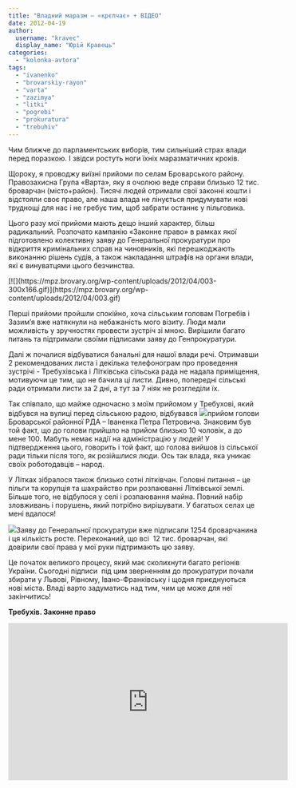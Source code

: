 ```yaml
---
title: "Владний маразм – «крєпчає» + ВІДЕО"
date: 2012-04-19
author: 
  username: "kravec"
  display_name: "Юрій Кравець"
categories: 
  - "kolonka-avtora"
tags: 
  - "ivanenko"
  - "brovarskiy-rayon"
  - "varta"
  - "zazimya"
  - "litki"
  - "pogrebi"
  - "prokuratura"
  - "trebuhiv"
---
```


Чим ближче до парламентських виборів, тим сильніший страх влади перед поразкою. І звідси ростуть ноги їхніх маразматичних кроків.

Щороку, я проводжу виїзні прийоми по селам Броварського району. Правозахисна Група «Варта», яку я очолюю веде справи близько 12 тис. броварчан (місто+район). Тисячі людей отримали свої законні кошти і відстояли своє право, але наша влада не лінується придумувати нові труднощі для нас і не гребує тим, щоб забрати останнє у пільговика.

Цього разу мої прийоми мають дещо інший характер, більш радикальний. Розпочато кампанію «Законне право» в рамках якої підготовлено колективну заяву до Генеральної прокуратури про відкриття кримінальних справ на чиновників, які перешкоджають виконанню рішень судів, а також накладання штрафів на органи влади, які є винуватцями цього безчинства.

<!--more-->[![](https://mpz.brovary.org/wp-content/uploads/2012/04/003-300x166.gif)](https://mpz.brovary.org/wp-content/uploads/2012/04/003.gif)

Перші прийоми пройшли спокійно, хоча сільським головам Погребів і Зазим’я вже натякнули на небажаність мого візиту. Люди мали можливість у зручностях провести зустріч зі мною. Вирішили багато питань та підтримали своїми підписами заяву до Генпрокуратури.

Далі ж почалися відбуватися банальні для нашої влади речі. Отримавши 2 рекомендованих листа і декілька телефонограм про проведення зустрічі - Требухівська і Літківська сільська рада не надала приміщення, мотивуючи це тим, що не бачила ці листи. Дивно, попередні сільські ради отримали листи за 2 дні, а тут за 7 ніяк не розгледіли їх.

Так співпало, що майже одночасно з моїм прийомом у Требухові, який відбувся на вулиці перед сільською радою, відбувався [![](https://mpz.brovary.org/wp-content/uploads/2012/04/009.jpg)](https://mpz.brovary.org/wp-content/uploads/2012/04/009.jpg)прийом голови Броварської районної РДА – Іваненка Петра Петровича. Знаковим був той факт, що до голови прийшло на прийом близько 10 чоловік, а до мене 100. Мабуть немає надії на адміністрацію у людей! У підтвердження цього, говорить і той факт, що голова вийшов із сільської ради тільки після того, як розійшлися люди. Ось так влада, яка уникає своїх роботодавців – народ.

У Літках зібралося також близько сотні літківчан. Головні питання – це пільги та корупція та шахрайство при розпаюванні Літківської землі. Більше того, не відбулося у селі і розпаювання майна. Повний набір зловживань і порушень, який потрібно вирішувати. У багатьох селах це мені вдалося!

[![](https://mpz.brovary.org/wp-content/uploads/2012/04/058.jpg)](https://mpz.brovary.org/wp-content/uploads/2012/04/058.jpg)Заяву до Генеральної прокуратури вже підписали 1254 броварчанина і ця кількість росте. Переконаний, що всі  12 тис. броварчан, які довірили свої права у мої руки підтримають цю заяву.

Це початок великого процесу, який має сколихнути багато регіонів України. Сьогодні підписи  під цим зверненням до прокуратури почали збирати у Львові, Рівному, Івано-Франківську і щодня приєднуються нові міста. Владі варто задуматись над тим, чим це може для неї закінчитись!

**Требухів. Законне право**

<iframe width="560" height="315" src="http://www.youtube.com/embed/_anyJl-FsWI" frameborder="0" allowfullscreen></iframe>
